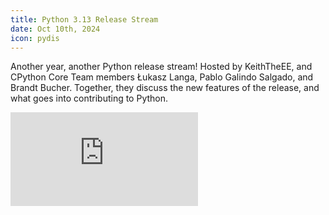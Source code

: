 ```yaml
---
title: Python 3.13 Release Stream
date: Oct 10th, 2024
icon: pydis
---
```


Another year, another Python release stream! Hosted by KeithTheEE, and CPython
Core Team members Łukasz Langa, Pablo Galindo Salgado, and Brandt Bucher.
Together, they discuss the new features of the release, and what goes into
contributing to Python.

<div class="force-aspect-container">
<iframe allow="accelerometer; autoplay; clipboard-write; encrypted-media; gyroscope; picture-in-picture"
allowfullscreen="" class="force-aspect-content" frameborder="0"
src="https://www.youtube.com/embed/7MAPzvv3ZG0"></iframe>
</div>
